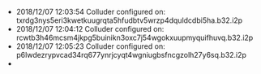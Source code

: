   * 2018/12/07 12:03:54 Colluder configured on: txrdg3nys5eri3kwetkuugrqta5hfudbtv5wrzp4dquldcdbi5ha.b32.i2p
  * 2018/12/07 12:04:12 Colluder configured on: rcwtb3h46mcsm4jkpg5buinikn3oxc7j54wgokxuupmyquifhuvq.b32.i2p
  * 2018/12/07 12:05:23 Colluder configured on: p6lwdezrypvcad34rq677ynrjcyqt4wgniugbsfncgzolh27y6sq.b32.i2p
  * 
